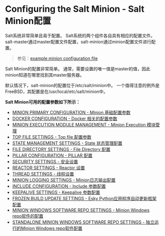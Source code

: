 # Configuring the Salt Minion - Salt Minion配置

Salt系统非常简单且易于配置。 Salt系统的两个组件各自具有相应的配置文件。 salt-master通过master配置文件配置，salt-minion通过minion配置文件进行配置。

> 参见：[example minion configuration file](https://docs.saltstack.com/en/latest/ref/configuration/examples.html#configuration-examples-minion)

Salt Minion的配置非常简单。 通常，需要设置的唯一值是master的值，因此minion知道在哪里找到其master服务器。

默认情况下，salt-minion的配置位于/etc/salt/minion中。 一个值得注意的例外是FreeBSD，其配置是在/usr/local/etc/salt/minion中。

**Salt Minion可用的配置参数如下所示：**
+ [MINION PRIMARY CONFIGURATION - Minion 基础配置参数](https://github.com/watermelonbig/SaltStack-Chinese-ManualBook/blob/master/chapter04/04-2-1.Minion-Primary-Configuration-Minion基础配置参数.md)
+ [DOCKER CONFIGURATION - Docker 相关的配置参数](https://github.com/watermelonbig/SaltStack-Chinese-ManualBook/blob/master/chapter04/04-2-2.Minion-docker-execution-topfile-state.md)
+ [MINION EXECUTION MODULE MANAGEMENT - Minion Execution 模块管理 ](https://github.com/watermelonbig/SaltStack-Chinese-ManualBook/blob/master/chapter04/04-2-2.Minion-docker-execution-topfile-state.md#MINION-EXECUTION-MODULE-MANAGEMENT)
+ [TOP FILE SETTINGS - Top file 配置参数 ](https://github.com/watermelonbig/SaltStack-Chinese-ManualBook/blob/master/chapter04/04-2-2.Minion-docker-execution-topfile-state.md#TOP-FILE-SETTINGS)
+ [STATE MANAGEMENT SETTINGS - State 状态管理配置 ](https://github.com/watermelonbig/SaltStack-Chinese-ManualBook/blob/master/chapter04/04-2-2.Minion-docker-execution-topfile-state.md#STATE-MANAGEMENT-SETTINGS)
+ [FILE DIRECTORY SETTINGS - File Directory 配置 ](https://github.com/watermelonbig/SaltStack-Chinese-ManualBook/blob/master/chapter04/04-2-2.Minion-docker-execution-topfile-state.md#FILE-DIRECTORY-SETTINGS)
+ [PILLAR CONFIGURATION - PILLAR 配置](https://github.com/watermelonbig/SaltStack-Chinese-ManualBook/blob/master/chapter04/04-2-2.Minion-docker-execution-topfile-state.md#PILLAR-CONFIGURATION)
+ [SECURITY SETTINGS - 安全设置](https://github.com/watermelonbig/SaltStack-Chinese-ManualBook/blob/master/chapter04/04-2-2.Minion-docker-execution-topfile-state.md#SECURITY-SETTINGS)
+ [REACTOR SETTINGS - Reactor 设置](https://github.com/watermelonbig/SaltStack-Chinese-ManualBook/blob/master/chapter04/04-2-2.Minion-docker-execution-topfile-state.md#REACTOR-SETTINGS)
+ [THREAD SETTINGS - 线程设置](https://github.com/watermelonbig/SaltStack-Chinese-ManualBook/blob/master/chapter04/04-2-2.Minion-docker-execution-topfile-state.md#THREAD-SETTINGS)
+ [MINION LOGGING SETTINGS - Minion日志输出配置](https://github.com/watermelonbig/SaltStack-Chinese-ManualBook/blob/master/chapter04/04-2-2.Minion-docker-execution-topfile-state.md#MINION-LOGGING-SETTINGS)
+ [INCLUDE CONFIGURATION - Include 参数配置](https://github.com/watermelonbig/SaltStack-Chinese-ManualBook/blob/master/chapter04/04-2-2.Minion-docker-execution-topfile-state.md#INCLUDE-CONFIGURATION)
+ [KEEPALIVE SETTINGS - Keepalive 参数配置](https://github.com/watermelonbig/SaltStack-Chinese-ManualBook/blob/master/chapter04/04-2-2.Minion-docker-execution-topfile-state.md#KEEPALIVE-SETTINGS)
+ [FROZEN BUILD UPDATE SETTINGS - Esky Python应用程序自动更新框架配置](https://github.com/watermelonbig/SaltStack-Chinese-ManualBook/blob/master/chapter04/04-2-2.Minion-docker-execution-topfile-state.md#FROZEN-BUILD-UPDATE-SETTINGS)
+ [MINION WINDOWS SOFTWARE REPO SETTINGS - Minion Windows repo软件的配置](https://github.com/watermelonbig/SaltStack-Chinese-ManualBook/blob/master/chapter04/04-2-2.Minion-docker-execution-topfile-state.md#MINION-WINDOWS-SOFTWARE-REPO-SETTINGS)
+ [STANDALONE MINION WINDOWS SOFTWARE REPO SETTINGS - 独立运行的Minion Windows repo软件配置 ](https://github.com/watermelonbig/SaltStack-Chinese-ManualBook/blob/master/chapter04/04-2-2.Minion-docker-execution-topfile-state.md#STANDALONE-MINION-WINDOWS-SOFTWARE-REPO-SETTINGS)
